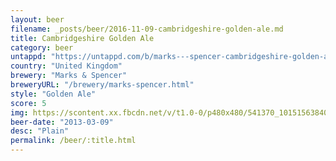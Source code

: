 ```yaml
---
layout: beer
filename: _posts/beer/2016-11-09-cambridgeshire-golden-ale.md
title: Cambridgeshire Golden Ale
category: beer
untappd: "https://untappd.com/b/marks---spencer-cambridgeshire-golden-ale/106002"
country: "United Kingdom"
brewery: "Marks & Spencer"
breweryURL: "/brewery/marks-spencer.html"
style: "Golden Ale"
score: 5
img: https://scontent.xx.fbcdn.net/v/t1.0-0/p480x480/541370_10151563840993745_1315027570_n.jpg?oh=baeacf54e12b23e7346a870db02ade0c&oe=5AE717B2
beer-date: "2013-03-09"
desc: "Plain"
permalink: /beer/:title.html
---
```

